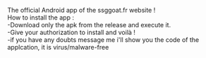 The official Android app of the ssggoat.fr website !\
How to install the app :\
  -Download only the apk from the release and execute it. \
  -Give your authorization to install and voilà !\
  -if you have any doubts message me i'll show you the code of the applcation, it is virus/malware-free
